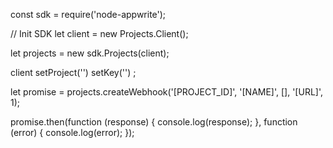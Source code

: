 const sdk = require('node-appwrite');

// Init SDK
let client = new Projects.Client();

let projects = new sdk.Projects(client);

client
    setProject('')
    setKey('')
;

let promise = projects.createWebhook('[PROJECT_ID]', '[NAME]', [], '[URL]', 1);

promise.then(function (response) {
    console.log(response);
}, function (error) {
    console.log(error);
});